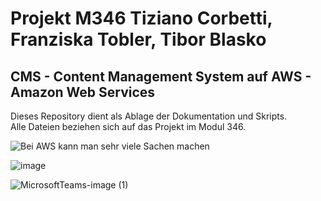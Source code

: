 # Projekt M346 Tiziano Corbetti, Franziska Tobler, Tibor Blasko
## CMS - Content Management System auf AWS - Amazon Web Services

Dieses Repository dient als Ablage der Dokumentation und Skripts.   
Alle Dateien beziehen sich auf das Projekt im Modul 346.

![Bei AWS kann man sehr viele Sachen machen](https://user-images.githubusercontent.com/98404509/206200024-7b6f0e5b-e793-42be-8ef1-e44c2a401c66.png "Hello AWS")


![image](https://user-images.githubusercontent.com/98404509/207577840-b4701df0-4a15-4543-b9be-a00b97fc784d.png)


![MicrosoftTeams-image (1)](https://user-images.githubusercontent.com/98404509/207578818-6a879e4f-f289-4655-bf3b-06d674290403.png)
